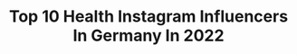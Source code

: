 ---
title: Top 10 Health Instagram Influencers In Germany In 2022
description: >-
  Find top health Instagram influencers in Germany in 2022. Most popular hashtags: #fitnessmotivation #ootd #outfitinspo.
platform: Instagram
hits: 1638
text_top: See the most popular Instagram accounts on inBeat.
text_bottom: Our database aggregates 1638 Instagram influencers like this in Germany for you to connect with.
profiles:
  - username: "marisa.hofmeister"
    fullname: >-
      Marisa Hofmeister
    bio: >-
      🌱Certified Holistic Health Coach 💌 Collabs: marisa@lehmann-mgmt.de 🎙Podcast: M&Ms sind schon geil 📍BERLIN I 🇩🇪
    location: "Germany"
    followers: 42502
    engagement: 949
    commentsToLikes: 0.054830
    id: ck0txg2zcizdk0i19ulv1zs53
    verified: false
    hashtags: "#nikeairforce1, #berlincity, #homesweethome, #activewearstyle"
  - username: "fraeulein_wunderwaffel"
    fullname: >-
      M e l i s s a 🍃
    bio: >-
      | Momlife |Fashion | Interior | 💍 @dj_doppel_ka Nora’s Mom |March ‘19 Karlo‘s Mom|August‘20 Studies health care👩🏼‍🎓 New Home🏡| Dec ‘19
    location: "Germany"
    followers: 17684
    engagement: 1358
    commentsToLikes: 0.099473
    id: ck5hek2i5tbb20i112jwt0hh3
    verified: false
    hashtags: "#babyjunge, #minimonday, #knitoutfit, #mama"
  - username: "vitaminfede"
    fullname: >-
      federica 🍋 fitness & lifestyle
    bio: >-
      🍃 health education student 📍 stuttgart | germany 🎥 youtube: vitaminfede
    location: "Germany"
    followers: 5136
    engagement: 1520
    commentsToLikes: 0.116979
    id: ckaovkd7s4xte0i78k3sqyscg
    verified: false
    hashtags: "#fitnessgermany, #fitfam, #mcshape, #fitnessblogger"
  - username: "miss_high_voltage"
    fullname: >-
      ↯‡Katharina‡↯
    bio: >-
      ♥️“𝙱𝚎𝚏𝚘𝚛𝚎 𝙴𝚕𝚟𝚒𝚜 𝚝𝚑𝚎𝚛𝚎 𝚠𝚊𝚜 𝚗𝚘𝚝𝚑𝚒𝚗𝚐.” Music lover Healthy living Globetrotter 🎼 BFMV🙏🏻MM😻MIW🌹
    location: "Germany"
    followers: 20714
    engagement: 916
    commentsToLikes: 0.064631
    id: ck0w060sscjxl0i19kwsxm1gr
    verified: false
    hashtags: "#teamzverev"
  - username: "miriamneureuther"
    fullname: >-
      Miriam Neureuther
    bio: >-
      TRY TO START EVERY DAY WITH A SMILE! Happy mum 👧🏼👶🏻 nature lover🌳 healthy lifestyle 🍉
    location: "Germany"
    followers: 134792
    engagement: 730
    commentsToLikes: 0.032567
    id: ck0u6aerv1hs30i19phfbl3fp
    verified: false
    hashtags: "#chiccobabyhug4in1, #gewinnspiel, #habteinensch, #naturelovers"
  - username: "picturing.spirit"
    fullname: >-
      Johanna ✨ Yoga
    bio: >-
      ☯️Yoga (200h TTC) 🌿Healthy vegan eats ✨sustainability 💧essential oils, natural solutions and more👇🏼
    location: "Germany"
    followers: 11912
    engagement: 1342
    commentsToLikes: 0.053476
    id: ck9hazujierui0j78teooufdv
    verified: false
    hashtags: "#yogainnature, #homepractice, #yogafam, #pinchamayurasana"
  - username: "mutimbauch"
    fullname: >-
      SINA ♡ Sei die Veränderung
    bio: >-
      🎬 YouTube: MutimBauch 🎤 Podcast: Teilzeit-Spießer 🌱 Vegan Family ♡ Mental Health & Körperakzeptanz ↓Coaching & Ernährungsberatung (+Impressum)↓
    location: "Germany"
    followers: 16813
    engagement: 1228
    commentsToLikes: 0.039676
    id: ck14kwf3nrnm30i1912d0e4p1
    verified: false
    hashtags: "#etepetete, #adoptdontshop, #committedtodobetter, #weltvegantag"
  - username: "tim_stammberger"
    fullname: >-
      Tim Stammberger
    bio: >-
      𝘐𝘤𝘩 𝘣𝘪𝘯 𝘛𝘪𝘮 𝘶𝘯𝘥 𝘥𝘢𝘴 𝘪𝘴𝘵 𝘮𝘦𝘪𝘯 𝘐𝘯𝘴𝘵𝘢𝘨𝘳𝘢𝘮 𝘗𝘳𝘰𝘧𝘪𝘭 Fitness, Health, Home & good vibes 🙂 ⠀⠀ ⠀ 📍 Stuttgart
    location: "Germany"
    followers: 155765
    engagement: 676
    commentsToLikes: 0.020770
    id: ck13blpfiw0uq0i19hunuop5v
    verified: true
    hashtags: "#huaweiwatchfit, #la, #bbbank, #ichzahlevisa"
  - username: "veronika_klimovits"
    fullname: >-
      Veronika Klimovits
    bio: >-
      🇩🇪GER / RUS 🇷🇺 Fashion, Healthy & Foodlover Bunny 🐰 PLAYMATE OF THE YEAR‘19 🏆 📍Berlin KALENDER BESTELLUNGEN HIER ⬇️
    location: "Germany"
    followers: 97951
    engagement: 306
    commentsToLikes: 0.062227
    id: ck13bd4luuuqq0i19odzvpflm
    verified: true
    hashtags: "#tropicalvibes, #takemethere, #prettylittleiiinspo, #styleinspo"
  - username: "jasmin_katharina_"
    fullname: >-
      Jasi
    bio: >-
      ✨ Welcome to my world ✨ ✨ Fitnessaddict ✨ Dreamcatcher ✨ Just enjoy life ✨ Healthyfood
    location: "Germany"
    followers: 6547
    engagement: 2953
    commentsToLikes: 0.041710
    id: ck0vze7he8o590i19tt5g25wx
    verified: false
    hashtags: "#goalhunter, #lovemylife, #beagoodhuman, #thankful"
---